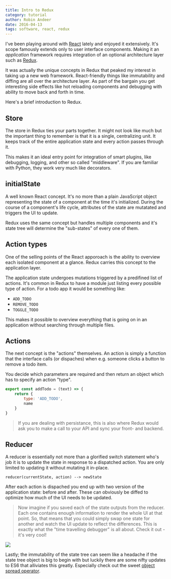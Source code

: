 ```yaml
---
title: Intro to Redux
category: tutorial
author: Robin Andeer
date: 2016-04-13
tags: software, react, redux
---
```


I've been playing around with [React][react] lately and enjoyed it extensively. It's scope famously extends only to user interface components. Making it an _application_ framework requires integration of an optional architecture layer such as [Redux][redux].

It was actually the unique concepts in Redux that peaked my interest in taking up a new web framework. React-friendly things like immutability and diffing are all over the architecture layer. As part of the bargain you get interesting side effects like hot reloading components and debugging with ability to move back and forth in time.

Here's a brief introduction to Redux.

## Store
The store in Redux ties your parts together. It might not look like much but the important thing to remember is that it is a single, centralizing unit. It keeps track of the entire application state and every action passes through it.

This makes it an ideal entry point for integration of smart plugins, like debugging, logging, and other so called "middleware". If you are familiar with Python, they work very much like decorators.

## initialState
A well known React concept. It's no more than a plain JavaScript object representing the state of a component at the time it's initialized. During the course of a component's life cycle, attributes of the state are mutatated and triggers the UI to update.

Redux uses the same concept but handles multiple components and it's state tree will determine the "sub-states" of every one of them.

## Action types
One of the selling points of the React apporoach is the ability to overview each isolated component at a glance. Redux carries this concept to the application layer.

The application state undergoes mutations triggered by a predifined list of actions. It's common in Redux to have a module just listing every possible type of action. For a todo app it would be something like:

- `ADD_TODO`
- `REMOVE_TODO`
- `TOGGLE_TODO`

This makes it possible to overview everything that is going on in an application without searching through multiple files.

## Actions
The next concept is the "actions" themselves. An action is simply a function that the interface calls (or dispaches) when e.g. someone clicks a button to remove a todo item.

You decide which parameters are required and then return an object which has to specify an action "type".

```javascript
export const addTodo = (text) => {
	return {
		type: 'ADD_TODO',
		name
	}
}
```

> If you are dealing with persistance, this is also where Redux would ask you to make a call to your API and sync your front- and backend.

## Reducer
A reducer is essentially not more than a glorified switch statement who's job it is to update the state in response to a dispatched action. You are only limited to updating it without mutating it in-place.

```
reducer(currentState, action) --> newState
```

After each action is dispached you end up with two version of the application state: before and after. These can obviously be diffed to optimize how much of the UI needs to be updated.

> Now imagine if you saved each of the state outputs from the reducer. Each one contains enough information to render the whole UI at that point. So, that means that you could simply swap one state for another and watch the UI update to reflect the differences. This is exactly what the "time travelling debugger" is all about. Check it out - it's very cool!

![](http://i.imgur.com/J4GeW0M.gif)

Lastly; the immutability of the state tree can seem like a headache if the state tree object is big to begin with but luckily there are some nifty updates to ES6 that alliviates this greatly. Especially check out the sweet [object spread operator][es6].



[react]: https://facebook.github.io/react/
[redux]: http://redux.js.org/
[vuejs]: http://vuejs.org/
[vuex]: http://vuejs.github.io/vuex/en/
[es6]: http://redux.js.org/docs/recipes/UsingObjectSpreadOperator.html
